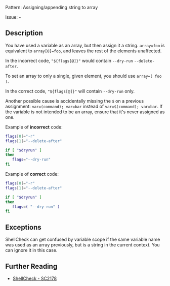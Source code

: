 Pattern: Assigning/appending string to array

Issue: -

## Description

You have used a variable as an array, but then assign it a string. `array=foo` is equivalent to `array[0]=foo`, and leaves the rest of the elements unaffected.

In the incorrect code, `"${flags[@]}"` would contain `--dry-run` `--delete-after`.

To set an array to only a single, given element, you should use `array=( foo )`.

In the correct code, `"${flags[@]}"` will contain `--dry-run` only. 

Another possible cause is accidentally missing the `$` on a previous assignment: `var=(command); var=bar` instead of `var=$(command); var=bar`. If the variable is not intended to be an array, ensure that it's never assigned as one.

Example of **incorrect** code:

```sh
flags[0]="-r"
flags[1]="--delete-after"

if [ "$dryrun" ]
then
   flags="--dry-run"
fi

```

Example of **correct** code:

```sh
flags[0]="-r"
flags[1]="--delete-after"

if [ "$dryrun" ]
then
   flags=( "--dry-run" )
fi
```
## Exceptions

ShellCheck can get confused by variable scope if the same variable name was used as an array previously, but is a string in the current context. You can ignore it in this case.

## Further Reading

* [ShellCheck - SC2178](https://github.com/koalaman/shellcheck/wiki/SC2178)
